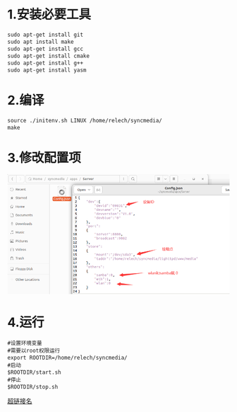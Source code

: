 # 1.安装必要工具

```shell
sudo apt-get install git
sudo apt install make
sudo apt-get install gcc
sudo apt-get install cmake
sudo apt-get install g++
sudo apt-get install yasm 
```

# 2.编译

```
source ./initenv.sh LINUX /home/relech/syncmedia/
make
```

# 3.修改配置项

![](./config.png)

# 4.运行

```shell
#设置环境变量
#需要以root权限运行
export ROOTDIR=/home/relech/syncmedia/
#启动
$ROOTDIR/start.sh
#停止
$ROOTDIR/stop.sh
```



[超链接名](./Release/MediaSyncSetup.exe "超链接title")

